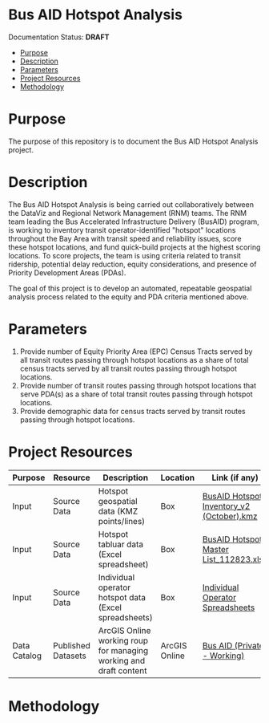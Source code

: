 # Bus AID Hotspot Analysis <!-- omit in toc -->

Documentation Status: **DRAFT**

- [Purpose](#purpose)
- [Description](#description)
- [Parameters](#parameters)
- [Project Resources](#project-resources)
- [Methodology](#methodology)

# Purpose
The purpose of this repository is to document the Bus AID Hotspot Analysis project.

# Description
The Bus AID Hotspot Analysis is being carried out collaboratively between the DataViz and Regional Network Management (RNM) teams. The RNM team leading the Bus Accelerated Infrastructure Delivery (BusAID) program, is working to inventory transit operator-identified "hotspot" locations throughout the Bay Area with transit speed and reliability issues, score these hotspot locations, and fund quick-build projects at the highest scoring locations. To score projects, the team is using criteria related to transit ridership, potential delay reduction, equity considerations, and presence of Priority Development Areas (PDAs). 

The goal of this project is to develop an automated, repeatable geospatial analysis process related to the equity and PDA criteria mentioned above. 

# Parameters

1. Provide number of Equity Priority Area (EPC) Census Tracts served by all transit routes passing through hotspot locations as a share of total census tracts served by all transit routes passing through hotspot locations.
2. Provide number of transit routes passing through hotspot locations that serve PDA(s) as a share of total transit routes passing through hotspot locations.
3. Provide demographic data for census tracts served by transit routes passing through hotspot locations. 

# Project Resources

| Purpose | Resource | Description | Location | Link (if any) | Access | Notes |
|--------|-----------|-------------|----------|---------------|--------|-------|
| Input | Source Data | Hotspot geospatial data (KMZ points/lines) | Box | [BusAID Hotspot Inventory_v2 (October).kmz ](https://mtcdrive.box.com/s/8sfwj4rcpc1uplg588tp3hxznc83j9m1) | Internal Only  | |
| Input | Source Data | Hotspot tabluar data (Excel spreadsheet) | Box | [BusAID Hotspot Master List_112823.xlsx](https://mtcdrive.box.com/s/tyl4c2yinhtgp42kzfdqohcg5kzy1kwh) | Internal Only | |
| Input | Source Data | Individual operator hotspot data (Excel spreadsheets) | Box | [Individual Operator Spreadsheets](https://mtcdrive.box.com/s/a60zuajafmaisllxhi7unwbbnlh48qql) | Internal Only | |
| Data Catalog | Published Datasets | ArcGIS Online working roup for managing working and draft content | ArcGIS Online | [Bus AID (Private - Working)](https://mtc.maps.arcgis.com/home/group.html?id=0ebbbd31731f41558becf30d5a210752#overview) | Project Collaborators | |

# Methodology